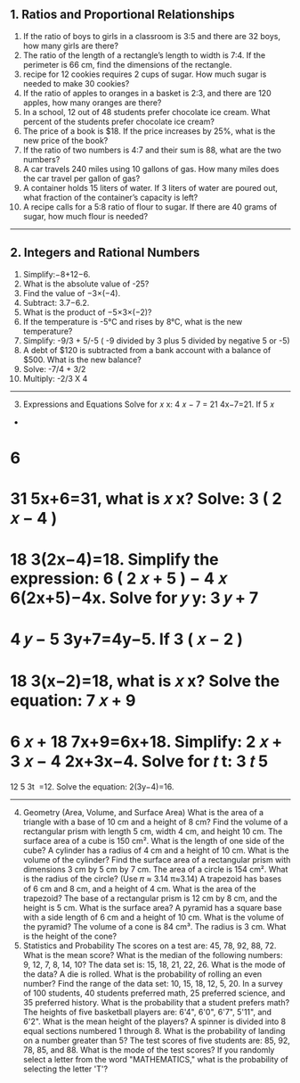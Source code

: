 ## 1. Ratios and Proportional Relationships
1. If the ratio of boys to girls in a classroom is 3:5 and there are 32 boys, how many girls are there?
2. The ratio of the length of a rectangle’s length to width is 7:4. If the perimeter is 66 cm, find the dimensions of the rectangle.
3. recipe for 12 cookies requires 2 cups of sugar. How much sugar is needed to make 30 cookies?
4. If the ratio of apples to oranges in a basket is 2:3, and there are 120 apples, how many oranges are there?
5. In a school, 12 out of 48 students prefer chocolate ice cream. What percent of the students prefer chocolate ice cream?
6. The price of a book is $18. If the price increases by 25%, what is the new price of the book?
7. If the ratio of two numbers is 4:7 and their sum is 88, what are the two numbers?
8. A car travels 240 miles using 10 gallons of gas. How many miles does the car travel per gallon of gas?
9. A container holds 15 liters of water. If 3 liters of water are poured out, what fraction of the container’s capacity is left?
10. A recipe calls for a 5:8 ratio of flour to sugar. If there are 40 grams of sugar, how much flour is needed?

----

## 2. Integers and Rational Numbers
1. Simplify:−8+12−6.
2. What is the absolute value of -25?
3. Find the value of −3×(−4).
4. Subtract: 3.7−6.2.
5. What is the product of −5×3×(−2)?
6. If the temperature is -5°C and rises by 8°C, what is the new temperature?
7. Simplify: -9/3 + 5/-5 ( -9 divided by 3 plus 5 divided by negative 5 or -5)
8. A debt of $120 is subtracted from a bank account with a balance of $500. What is the new balance?
9. Solve: -7/4 + 3/2
10. Multiply: -2/3 X 4

----

3. Expressions and Equations
Solve for 
𝑥
x: 
4
𝑥
−
7
=
21
4x−7=21.
If 
5
𝑥
+
6
=
31
5x+6=31, what is 
𝑥
x?
Solve: 
3
(
2
𝑥
−
4
)
=
18
3(2x−4)=18.
Simplify the expression: 
6
(
2
𝑥
+
5
)
−
4
𝑥
6(2x+5)−4x.
Solve for 
𝑦
y: 
3
𝑦
+
7
=
4
𝑦
−
5
3y+7=4y−5.
If 
3
(
𝑥
−
2
)
=
18
3(x−2)=18, what is 
𝑥
x?
Solve the equation: 
7
𝑥
+
9
=
6
𝑥
+
18
7x+9=6x+18.
Simplify: 
2
𝑥
+
3
𝑥
−
4
2x+3x−4.
Solve for 
𝑡
t: 
3
𝑡
5
=
12
5
3t
​
 =12.
Solve the equation: 2(3y−4)=16.

----
4. Geometry (Area, Volume, and Surface Area)
What is the area of a triangle with a base of 10 cm and a height of 8 cm?
Find the volume of a rectangular prism with length 5 cm, width 4 cm, and height 10 cm.
The surface area of a cube is 150 cm². What is the length of one side of the cube?
A cylinder has a radius of 4 cm and a height of 10 cm. What is the volume of the cylinder?
Find the surface area of a rectangular prism with dimensions 3 cm by 5 cm by 7 cm.
The area of a circle is 154 cm². What is the radius of the circle? (Use 
𝜋
≈
3.14
π≈3.14)
A trapezoid has bases of 6 cm and 8 cm, and a height of 4 cm. What is the area of the trapezoid?
The base of a rectangular prism is 12 cm by 8 cm, and the height is 5 cm. What is the surface area?
A pyramid has a square base with a side length of 6 cm and a height of 10 cm. What is the volume of the pyramid?
The volume of a cone is 84 cm³. The radius is 3 cm. What is the height of the cone?
5. Statistics and Probability
The scores on a test are: 45, 78, 92, 88, 72. What is the mean score?
What is the median of the following numbers: 9, 12, 7, 8, 14, 10?
The data set is: 15, 18, 21, 22, 26. What is the mode of the data?
A die is rolled. What is the probability of rolling an even number?
Find the range of the data set: 10, 15, 18, 12, 5, 20.
In a survey of 100 students, 40 students preferred math, 25 preferred science, and 35 preferred history. What is the probability that a student prefers math?
The heights of five basketball players are: 6'4", 6'0", 6'7", 5'11", and 6'2". What is the mean height of the players?
A spinner is divided into 8 equal sections numbered 1 through 8. What is the probability of landing on a number greater than 5?
The test scores of five students are: 85, 92, 78, 85, and 88. What is the mode of the test scores?
If you randomly select a letter from the word "MATHEMATICS," what is the probability of selecting the letter 'T'?
